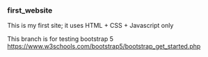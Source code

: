 ### first_website
This is my first site; it uses HTML + CSS + Javascript only

This branch is for testing bootstrap 5
https://www.w3schools.com/bootstrap5/bootstrap_get_started.php
